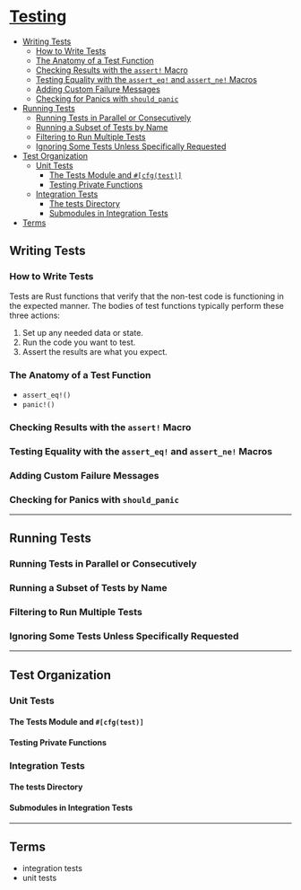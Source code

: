 # [Testing](https://doc.rust-lang.org/book/second-edition/ch11-00-testing.html)

<!-- TOC -->

  - [Writing Tests](#writing-tests)
    - [How to Write Tests](#how-to-write-tests)
    - [The Anatomy of a Test Function](#the-anatomy-of-a-test-function)
    - [Checking Results with the `assert!` Macro](#checking-results-with-the-assert-macro)
    - [Testing Equality with the `assert_eq!` and `assert_ne!` Macros](#testing-equality-with-the-assert_eq-and-assert_ne-macros)
    - [Adding Custom Failure Messages](#adding-custom-failure-messages)
    - [Checking for Panics with `should_panic`](#checking-for-panics-with-should_panic)
  - [Running Tests](#running-tests)
    - [Running Tests in Parallel or Consecutively](#running-tests-in-parallel-or-consecutively)
    - [Running a Subset of Tests by Name](#running-a-subset-of-tests-by-name)
    - [Filtering to Run Multiple Tests](#filtering-to-run-multiple-tests)
    - [Ignoring Some Tests Unless Specifically Requested](#ignoring-some-tests-unless-specifically-requested)
  - [Test Organization](#test-organization)
    - [Unit Tests](#unit-tests)
      - [The Tests Module and `#[cfg(test)]`](#the-tests-module-and-cfgtest)
      - [Testing Private Functions](#testing-private-functions)
    - [Integration Tests](#integration-tests)
      - [The tests Directory](#the-tests-directory)
      - [Submodules in Integration Tests](#submodules-in-integration-tests)
  - [Terms](#terms)

<!-- /TOC -->

## Writing Tests

### How to Write Tests
Tests are Rust functions that verify that the non-test code is functioning in the expected manner. The bodies of test functions typically perform these three actions:
1. Set up any needed data or state.
2. Run the code you want to test.
3. Assert the results are what you expect.

### The Anatomy of a Test Function
- `assert_eq!()`
- `panic!()`
### Checking Results with the `assert!` Macro
### Testing Equality with the `assert_eq!` and `assert_ne!` Macros
### Adding Custom Failure Messages
### Checking for Panics with `should_panic`


---
## Running Tests
### Running Tests in Parallel or Consecutively
### Running a Subset of Tests by Name
### Filtering to Run Multiple Tests
### Ignoring Some Tests Unless Specifically Requested


---
## Test Organization
### Unit Tests
#### The Tests Module and `#[cfg(test)]`
#### Testing Private Functions
### Integration Tests
#### The tests Directory
#### Submodules in Integration Tests


--- 
## Terms
-  integration tests
-  unit tests 
